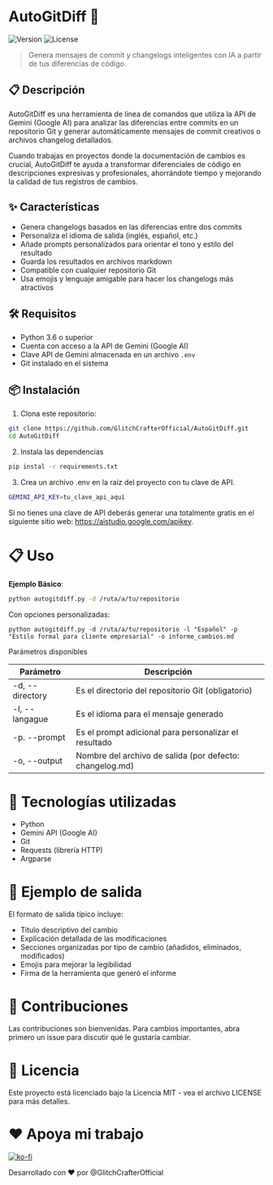 # AutoGitDiff 🚀

![Version](https://img.shields.io/badge/version-1.0.0-blue.svg)
![License](https://img.shields.io/badge/license-MIT-green.svg)

> Genera mensajes de commit y changelogs inteligentes con IA a partir de tus diferencias de código.

## 📋 Descripción

AutoGitDiff es una herramienta de línea de comandos que utiliza la API de Gemini (Google AI) para analizar las diferencias entre commits en un repositorio Git y generar automáticamente mensajes de commit creativos o archivos changelog detallados.

Cuando trabajas en proyectos donde la documentación de cambios es crucial, AutoGitDiff te ayuda a transformar diferenciales de código en descripciones expresivas y profesionales, ahorrándote tiempo y mejorando la calidad de tus registros de cambios.

## ✨ Características

- Genera changelogs basados en las diferencias entre dos commits
- Personaliza el idioma de salida (inglés, español, etc.)
- Añade prompts personalizados para orientar el tono y estilo del resultado
- Guarda los resultados en archivos markdown
- Compatible con cualquier repositorio Git
- Usa emojis y lenguaje amigable para hacer los changelogs más atractivos

## 🛠️ Requisitos

- Python 3.6 o superior
- Cuenta con acceso a la API de Gemini (Google AI)
- Clave API de Gemini almacenada en un archivo `.env`
- Git instalado en el sistema

## 📦 Instalación

1. Clona este repositorio:

```bash
git clone https://github.com/GlitchCrafterOfficial/AutoGitDiff.git
cd AutoGitDiff
```

2. Instala las dependencias

```bash 
pip instal -r requirements.txt
```

3. Crea un archivo .env en la raiz del proyecto con tu clave de API.

```bash
GEMINI_API_KEY=tu_clave_api_aquí
```

Si no tienes una clave de API deberás generar una totalmente gratis en el siguiente sitio web: https://aistudio.google.com/apikey.

# 📋 Uso

**Ejemplo Básico**: 

```bash
python autogitdiff.py -d /ruta/a/tu/repositorio
```

Con opciones personalizadas:
```
python autogitdiff.py -d /ruta/a/tu/repositorio -l "Español" -p "Estilo formal para cliente empresarial" -o informe_cambios.md
```

Parámetros disponibles

| Parámetro | Descripción |
|----------|------------|
|-d, --directory| Es el directorio del repositorio Git (obligatorio)|
|-l, --langague | Es el idioma para el mensaje generado|
|-p. --prompt | Es el prompt adicional para personalizar el resultado|
|-o, --output | Nombre del archivo de salida (por defecto: changelog.md)|


# 🔧 Tecnologías utilizadas

- Python
- Gemini API (Google AI)
- Git
- Requests (librería HTTP)
- Argparse

# 📝  Ejemplo de salida
El formato de salida típico incluye:

- Título descriptivo del cambio
- Explicación detallada de las modificaciones
- Secciones organizadas por tipo de cambio (añadidos, eliminados, modificados)
- Emojis para mejorar la legibilidad
- Firma de la herramienta que generó el informe

# 🤝  Contribuciones
Las contribuciones son bienvenidas. Para cambios importantes, abra primero un issue para discutir qué le gustaría cambiar.

# 📄 Licencia
Este proyecto está licenciado bajo la Licencia MIT - vea el archivo LICENSE para más detalles.

# ❤️ Apoya mi trabajo

[![ko-fi](https://ko-fi.com/img/githubbutton_sm.svg)](https://ko-fi.com/H2H2ITQJK)

Desarrollado con ❤️ por @GlitchCrafterOfficial

